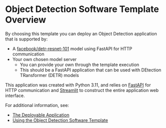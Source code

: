 <!-- Original Recipe README: https://github.com/containers/ai-lab-recipes/blob/main/recipes/computer_vision/object_detection/README.md
-->

# **Object Detection Software Template Overview**

By choosing this template you can deploy an Object Detection application that is supported by:

- A [facebook/detr-resnet-101](https://huggingface.co/facebook/detr-resnet-101) model using FastAPI for HTTP communication
- Your own chosen model server
  - You can provide your own through the template execution
  - This should be a FastAPI application that can be used with DEtection TRansformer (DETR) models

This application was created with Python 3.11, and relies on [FastAPI](https://fastapi.tiangolo.com/) for HTTP communication and [Streamlit](https://streamlit.io/) to construct the entire application web interface.

For additional information, see:

- [The Deployable Application](./application.md)
- [Using the Object Detection Software Template](./usage.md)